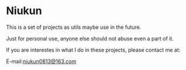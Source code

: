 # Niukun
This is a set of projects as utils maybe use in the future.

Just for personal use, anyone else should not abuse even a part of it.

If you are interestes in what I do in these projects, please contact me at:

E-mail:niukun0813@163.com
